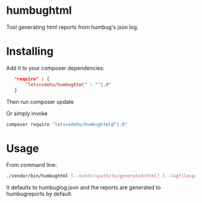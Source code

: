 # humbughtml
Tool generating html reports from humbug's json log.

# Installing

Add it to your composer dependencies:

```json
   "require" : {
       "letscodehu/humbughtml" : "^1.0"
   }
``` 

Then run composer update

Or simply invoke 

```bash
composer require "letscodehu/humbughtml@^1.0"
```

# Usage

From command line: 

```bash
./vendor/bin/humbughtml [--outdir=path/to/generated/html] [--logfile=path/to/humbuglog.json] 
```

It defaults to humbuglog.json and the reports are generated to humbugreports by default.
